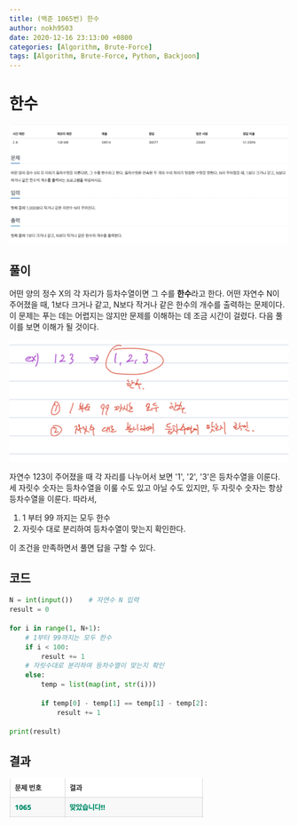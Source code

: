 ```yaml
---
title: (백준 1065번) 한수
author: nokh9503
date: 2020-12-16 23:13:00 +0800
categories: [Algorithm, Brute-Force]
tags: [Algorithm, Brute-Force, Python, Backjoon]
---
```


# 한수

![backjoon_brute-force(1065)](/assets/img/algorithm/backjoon/brute-force/backjoon_brute-force(1065).png)

## 풀이

어떤 양의 정수 X의 각 자리가 등차수열이면 그 수를 **한수**라고 한다. 어떤 자연수 N이 주어졌을 때, 1보다 크거나 같고, N보다 작거나 같은
한수의 개수를 출력하는 문제이다.  
이 문제는 푸는 데는 어렵지는 않지만 문제를 이해하는 데 조금 시간이 걸렸다. 다음 풀이를 보면 이해가 될 것이다.

 ![backjoon_brute-force(1065)_sol](/assets/img/algorithm/backjoon/brute-force/backjoon_brute-force(1065)_sol.png)

자연수 123이 주어졌을 때 각 자리를 나누어서 보면 '1', '2', '3'은 등차수열을 이룬다. 세 자릿수 숫자는 등차수열을 이룰 수도 있고 아닐 수도 있지만, 두 자릿수 숫자는 항상 등차수열을 이룬다. 따라서,  

1. 1 부터 99 까지는 모두 한수
2. 자릿수 대로 분리하여 등차수열이 맞는지 확인한다.

이 조건을 만족하면서 풀면 답을 구할 수 있다.

## 코드

```python
N = int(input())    # 자연수 N 입력
result = 0

for i in range(1, N+1):
    # 1부터 99까지는 모두 한수
    if i < 100:
        result += 1
    # 자릿수대로 분리하여 등차수열이 맞는지 확인
    else:
        temp = list(map(int, str(i)))
        
        if temp[0] - temp[1] == temp[1] - temp[2]:
            result += 1

print(result)
```

## 결과

![backjoon_brute-force(1065)_res](/assets/img/algorithm/backjoon/brute-force/backjoon_brute-force(1065)_res.png)
